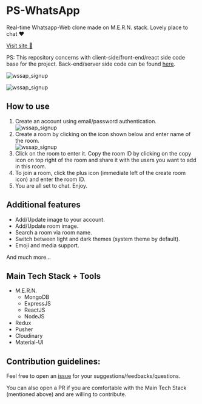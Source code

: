 # PS-WhatsApp
Real-time Whatsapp-Web clone made on M.E.R.N. stack. Lovely place to chat ❤️

[Visit site 🚀](https://ps-whatsapp.netlify.app/)

PS: This repository concerns with client-side/front-end/react side code base for the project. Back-end/server side code can be found [here](https://github.com/PSCoder10462/wssap-backend).

![wssap_signup](https://user-images.githubusercontent.com/59911189/185366285-98514577-43d9-4d47-b6de-87a93a035f61.png)

![wssap_signup](https://user-images.githubusercontent.com/59911189/185366601-3363f4b2-b60c-48a7-a37c-fd31f27b59df.png)

## How to use
1. Create an account using email/password authentication.
![wssap_signup](https://user-images.githubusercontent.com/59911189/185363300-0ba9f8e7-45cf-4c21-aeff-8abd08304b7b.png)
2. Create a room by clicking on the icon shown below and enter name of the room.  
![wssap_signup](https://user-images.githubusercontent.com/59911189/185363912-2d504fe8-eda5-4e96-af03-601e2d30e337.png)
3. Click on the room to enter it. Copy the room ID by clicking on the copy icon on top right of the room and share it with the users you want to add in this room.
4. To join a room, click the plus icon (immediate left of the create room icon) and enter the room ID.
5. You are all set to chat. Enjoy.

## Additional features
- Add/Update image to your account.
- Add/Update room image.
- Search a room via room name.
- Switch between light and dark themes (system theme by default).
- Emoji and media support.

And much more...

## Main Tech Stack + Tools
- M.E.R.N.
   - MongoDB
   - ExpressJS
   - ReactJS
   - NodeJS
- Redux
- Pusher
- Cloudinary
- Material-UI

## Contribution guidelines:
Feel free to open an [issue](https://github.com/PSCoder10462/wssap-frontend/issues) for your suggestions/feedbacks/questions.

You can also open a PR if you are comfortable with the Main Tech Stack (mentioned above) and are willing to contribute.
